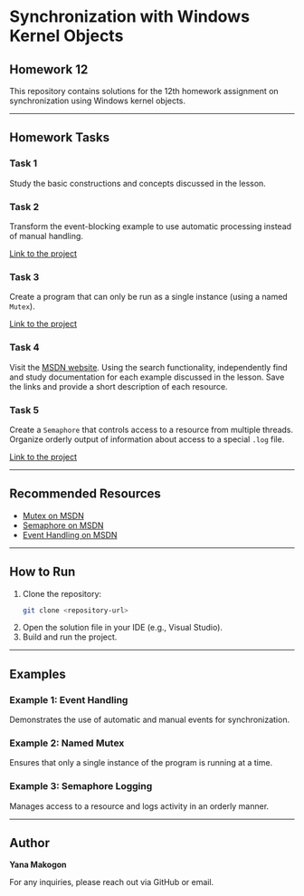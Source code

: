 # Synchronization with Windows Kernel Objects

## Homework 12

This repository contains solutions for the 12th homework assignment on synchronization using Windows kernel objects.

---

## Homework Tasks

### **Task 1**
Study the basic constructions and concepts discussed in the lesson.

### **Task 2**
Transform the event-blocking example to use automatic processing instead of manual handling.

[Link to the project](https://github.com/yanamak89/ThreadSync/tree/main/EventBlockingAutomationApp)

### **Task 3**
Create a program that can only be run as a single instance (using a named `Mutex`).

[Link to the project](https://github.com/yanamak89/ThreadSync/tree/main/SingleInstanceApp)

### **Task 4**
Visit the [MSDN website](https://learn.microsoft.com). Using the search functionality, independently find and study documentation for each example discussed in the lesson. Save the links and provide a short description of each resource.

### **Task 5**
Create a `Semaphore` that controls access to a resource from multiple threads. Organize orderly output of information about access to a special `.log` file.

[Link to the project](https://github.com/yanamak89/ThreadSync/tree/main/SemaphoreExample)

---

## Recommended Resources

- [Mutex on MSDN](https://learn.microsoft.com/en-us/windows/win32/sync/mutex-objects)
- [Semaphore on MSDN](https://learn.microsoft.com/en-us/windows/win32/sync/semaphore-objects)
- [Event Handling on MSDN](https://learn.microsoft.com/en-us/windows/win32/sync/event-objects)

---

## How to Run

1. Clone the repository:
   ```bash
   git clone <repository-url>
   ```
2. Open the solution file in your IDE (e.g., Visual Studio).
3. Build and run the project.

---

## Examples

### Example 1: Event Handling
Demonstrates the use of automatic and manual events for synchronization.

### Example 2: Named Mutex
Ensures that only a single instance of the program is running at a time.

### Example 3: Semaphore Logging
Manages access to a resource and logs activity in an orderly manner.

---

## Author
**Yana Makogon**

For any inquiries, please reach out via GitHub or email.
